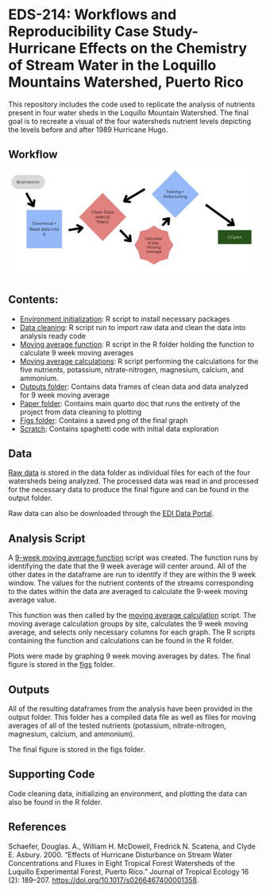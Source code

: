 # EDS-214: Workflows and Reproducibility Case Study- Hurricane Effects on the Chemistry of Stream Water in the Loquillo Mountains Watershed, Puerto Rico

This repository includes the code used to replicate the analysis of nutrients present in four water sheds in the Loquillo Mountain Watershed. The final goal is to recreate a visual of the four watersheds nutrient levels depicting the levels before and after 1989 Hurricane Hugo.

## Workflow

![](images/clipboard-366800664.png)

## Contents:

-   [Environment initialization](https://github.com/sofiiir/eds214-chemistry-of-stream-water-loquillo-mountains/blob/main/0_environment_initialization.R): R script to install necessary packages
-   [Data cleaning](https://github.com/sofiiir/eds214-chemistry-of-stream-water-loquillo-mountains/blob/main/1_data-cleaning.R): R script run to import raw data and clean the data into analysis ready code
-   [Moving average function](https://github.com/sofiiir/eds214-chemistry-of-stream-water-loquillo-mountains/blob/main/R/moving-average-function.R): R script in the R folder holding the function to calculate 9 week moving averages
-   [Moving average calculations](https://github.com/sofiiir/eds214-chemistry-of-stream-water-loquillo-mountains/blob/main/2_moving-average-calculations.R): R script performing the calculations for the five nutrients, potassium, nitrate-nitrogen, magnesium, calcium, and ammonium.
-   [Outputs folder](https://github.com/sofiiir/eds214-chemistry-of-stream-water-loquillo-mountains/tree/main/outputs): Contains data frames of clean data and data analyzed for 9 week moving average
-   [Paper folder](https://github.com/sofiiir/eds214-chemistry-of-stream-water-loquillo-mountains/tree/main/paper): Contains main quarto doc that runs the entirety of the project from data cleaning to plotting
-   [Figs folder](https://github.com/sofiiir/eds214-chemistry-of-stream-water-loquillo-mountains/tree/main/figs): Contains a saved png of the final graph
-   [Scratch](https://github.com/sofiiir/eds214-chemistry-of-stream-water-loquillo-mountains/tree/main/scratch): Contains spaghetti code with initial data exploration


## Data

[Raw data](https://github.com/sofiiir/eds214-chemistry-of-stream-water-loquillo-mountains/tree/main/data) is stored in the data folder as individual files for each of the four watersheds being analyzed. The processed data was read in and processed for the necessary data to produce the final figure and can be found in the output folder.

Raw data can also be downloaded through the [EDI Data Portal](https://portal.edirepository.org/nis/mapbrowse?packageid=knb-lter-luq.20.4923064).

## Analysis Script

A [9-week moving average function](https://github.com/sofiiir/eds214-chemistry-of-stream-water-loquillo-mountains/blob/main/R/moving-average-function.R) script was created. The function runs by identifying the date that the 9 week average will center around. All of the other dates in the dataframe are run to identify if they are within the 9 week window. The values for the nutrient contents of the streams corresponding to the dates within the data are averaged to calculate the 9-week moving average value.

This function was then called by the [moving average calculation](https://github.com/sofiiir/eds214-chemistry-of-stream-water-loquillo-mountains/blob/main/2_moving-average-calculations.R) script. The moving average calculation groups by site, calculates the 9 week moving average, and selects only necessary columns for each graph. The R scripts containing the function and calculations can be found in the R folder.

Plots were made by graphing 9 week moving averages by dates. The final figure is stored in the [figs](https://github.com/sofiiir/eds214-chemistry-of-stream-water-loquillo-mountains/tree/main/figs) folder. 

## Outputs

All of the resulting dataframes from the analysis have been provided in the output folder. This folder has a compiled data file as well as files for moving averages of all of the tested nutrients (potassium, nitrate-nitrogen, magnesium, calcium, and ammonium).

The final figure is stored in the figs folder.

## Supporting Code

Code cleaning data, initializing an environment, and plotting the data can also be found in the R folder.

## References

Schaefer, Douglas. A., William H. McDowell, Fredrick N. Scatena, and Clyde E. Asbury. 2000. “Effects of Hurricane Disturbance on Stream Water Concentrations and Fluxes in Eight Tropical Forest Watersheds of the Luquillo Experimental Forest, Puerto Rico.” Journal of Tropical Ecology 16 (2): 189–207. <https://doi.org/10.1017/s0266467400001358>.
